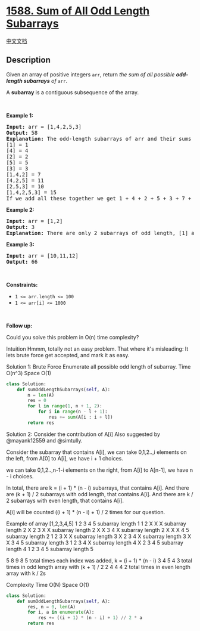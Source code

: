 # [1588. Sum of All Odd Length Subarrays](https://leetcode.com/problems/sum-of-all-odd-length-subarrays)

[中文文档](/solution/1500-1599/1588.Sum%20of%20All%20Odd%20Length%20Subarrays/README.md)

## Description

<!-- description:start -->

<p>Given an array of positive integers <code>arr</code>, return <em>the sum of all possible <strong>odd-length subarrays</strong> of </em><code>arr</code>.</p>

<p>A <strong>subarray</strong> is a contiguous subsequence of the array.</p>

<p>&nbsp;</p>
<p><strong class="example">Example 1:</strong></p>

<pre>
<strong>Input:</strong> arr = [1,4,2,5,3]
<strong>Output:</strong> 58
<strong>Explanation: </strong>The odd-length subarrays of arr and their sums are:
[1] = 1
[4] = 4
[2] = 2
[5] = 5
[3] = 3
[1,4,2] = 7
[4,2,5] = 11
[2,5,3] = 10
[1,4,2,5,3] = 15
If we add all these together we get 1 + 4 + 2 + 5 + 3 + 7 + 11 + 10 + 15 = 58</pre>

<p><strong class="example">Example 2:</strong></p>

<pre>
<strong>Input:</strong> arr = [1,2]
<strong>Output:</strong> 3
<b>Explanation: </b>There are only 2 subarrays of odd length, [1] and [2]. Their sum is 3.</pre>

<p><strong class="example">Example 3:</strong></p>

<pre>
<strong>Input:</strong> arr = [10,11,12]
<strong>Output:</strong> 66
</pre>

<p>&nbsp;</p>
<p><strong>Constraints:</strong></p>

<ul>
	<li><code>1 &lt;= arr.length &lt;= 100</code></li>
	<li><code>1 &lt;= arr[i] &lt;= 1000</code></li>
</ul>

<p>&nbsp;</p>
<p><strong>Follow up:</strong></p>

<p>Could you solve this problem in O(n) time complexity?</p>

Intuition
Hmmm, totally not an easy problem.
That where it's misleading:
It lets brute force get accepted,
and mark it as easy.


Solution 1: Brute Force
Enumerate all possible odd length of subarray.
Time O(n^3)
Space O(1)
```python
class Solution:
    def sumOddLengthSubarrays(self, A):
        n = len(A)
        res = 0
        for l in range(1, n + 1, 2):
            for i in range(n - l + 1):
                res += sum(A[i : i + l])
        return res

```

Solution 2: Consider the contribution of A[i]
Also suggested by @mayank12559 and @simtully.

Consider the subarray that contains A[i],
we can take 0,1,2..,i elements on the left,
from A[0] to A[i],
we have i + 1 choices.

we can take 0,1,2..,n-1-i elements on the right,
from A[i] to A[n-1],
we have n - i choices.

In total, there are k = (i + 1) * (n - i) subarrays, that contains A[i].
And there are (k + 1) / 2 subarrays with odd length, that contains A[i].
And there are k / 2 subarrays with even length, that contains A[i].

A[i] will be counted ((i + 1) * (n - i) + 1) / 2 times for our question.


Example of array [1,2,3,4,5]
1 2 3 4 5 subarray length 1
1 2 X X X subarray length 2
X 2 3 X X subarray length 2
X X 3 4 X subarray length 2
X X X 4 5 subarray length 2
1 2 3 X X subarray length 3
X 2 3 4 X subarray length 3
X X 3 4 5 subarray length 3
1 2 3 4 X subarray length 4
X 2 3 4 5 subarray length 4
1 2 3 4 5 subarray length 5

5 8 9 8 5 total times each index was added, k = (i + 1) * (n - i)
3 4 5 4 3 total times in odd length array with (k + 1) / 2
2 4 4 4 2 total times in even length array with k / 2s


Complexity
Time O(N)
Space O(1)
```python
class Solution:
    def sumOddLengthSubarrays(self, A):
        res, n = 0, len(A)
        for i, a in enumerate(A):
            res += ((i + 1) * (n - i) + 1) // 2 * a
        return res
```
